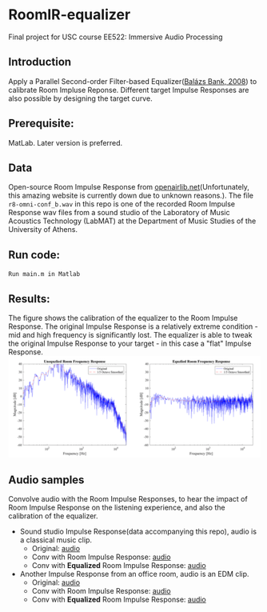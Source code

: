 # RoomIR-equalizer
Final project for USC course EE522: Immersive Audio Processing

## Introduction
Apply a Parallel Second-order Filter-based Equalizer([Balázs Bank, 2008](https://ieeexplore.ieee.org/document/4529229)) to calibrate Room Impluse Reponse. Different target Impulse Responses are also possible by designing the target curve.

## Prerequisite:
MatLab. Later version is preferred.

## Data
Open-source Room Impulse Response from [openairlib.net](http://www.openairlib.net/auralizationdb/content/live-room-sound-studio-laboratory-university-athens)(Unfortunately, this amazing website is currently down due to unknown reasons.). The file `r8-omni-conf_b.wav` in this repo is one of the recorded Room Impulse Response wav files from a sound studio of the Laboratory of Music Acoustics Technology (LabMAT) at the Department of Music Studies of the University of Athens.

## Run code:
```
Run main.m in Matlab
```

## Results:
The figure shows the calibration of the equalizer to the Room Impulse Response. The original Impulse Response is a relatively extreme condition - mid and high frequency is significantly lost. The equalizer is able to tweak the original Impulse Response to your target - in this case a "flat" Impulse Response.
![Room Impulse Response Calibration][figure]

[figure]: figure.png


## Audio samples
Convolve audio with the Room Impulse Responses, to hear the impact of Room Impulse Response on the listening experience, and also the calibration of the equalizer.
- Sound studio Impulse Response(data accompanying this repo), audio is a classical music clip.
  - Original: [audio](https://soundcloud.com/mu-yang-974011976/classic-short?in=mu-yang-974011976/sets/roomir-equalizer)
  - Conv with Room Impulse Response: [audio](https://soundcloud.com/mu-yang-974011976/classic-short-live-studio?in=mu-yang-974011976/sets/roomir-equalizer)
  - Conv with **Equalized** Room Impulse Response: [audio](https://soundcloud.com/mu-yang-974011976/classic-short-live-studio-eq?in=mu-yang-974011976/sets/roomir-equalizer)
- Another Impulse Response from an office room, audio is an EDM clip.
  - Original: [audio](https://soundcloud.com/mu-yang-974011976/edm-short?in=mu-yang-974011976/sets/roomir-equalizer)
  - Conv with Room Impulse Response: [audio](https://soundcloud.com/mu-yang-974011976/edm-short-air-office?in=mu-yang-974011976/sets/roomir-equalizer)
  - Conv with **Equalized** Room Impulse Response: [audio](https://soundcloud.com/mu-yang-974011976/edm-short-air-office-eq?in=mu-yang-974011976/sets/roomir-equalizer)
